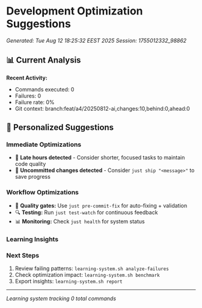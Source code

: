 # Development Optimization Suggestions
*Generated: Tue Aug 12 18:25:32 EEST 2025*
*Session: 1755012332_98862*

## 📊 Current Analysis

**Recent Activity:**
- Commands executed:        0
- Failures:        0
- Failure rate: 0%
- Git context: branch:feat/a4/20250812-ai,changes:10,behind:0,ahead:0

## 🎯 Personalized Suggestions

### Immediate Optimizations
- 🌙 **Late hours detected** - Consider shorter, focused tasks to maintain code quality
- 💾 **Uncommitted changes detected** - Consider `just ship "<message>"` to save progress

### Workflow Optimizations
- 🧪 **Quality gates:** Use `just pre-commit-fix` for auto-fixing + validation
- 🔍 **Testing:** Run `just test-watch` for continuous feedback
- 📊 **Monitoring:** Check `just health` for system status

### Learning Insights



### Next Steps
1. Review failing patterns: `learning-system.sh analyze-failures`
2. Check optimization impact: `learning-system.sh benchmark`
3. Export insights: `learning-system.sh report`

---
*Learning system tracking        0 total commands*
